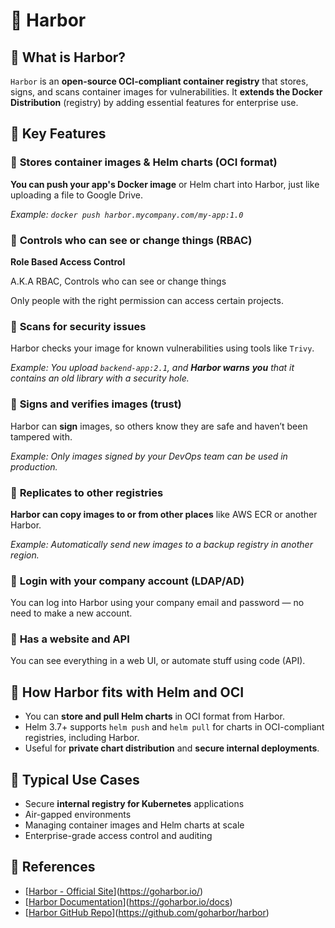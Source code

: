 # 💚 Harbor

## 💛 What is Harbor?

`Harbor` is an **open-source OCI-compliant container registry** that stores, signs, and scans container images for vulnerabilities. It **extends the Docker Distribution** (registry) by adding essential features for enterprise use.

## 💛 Key Features

### 🤍 **Stores container images & Helm charts (OCI format)**

**You can push your app's Docker image** or Helm chart into Harbor, just like uploading a file to Google Drive.

*Example: `docker push harbor.mycompany.com/my-app:1.0`*

### 🤍 **Controls who can see or change things (RBAC)**

<aside>

**Role Based Access Control**

A.K.A RBAC, Controls who can see or change things 

</aside>

Only people with the right permission can access certain projects.

### 🤍 **Scans for security issues**

Harbor checks your image for known vulnerabilities using tools like `Trivy`.

*Example: You upload `backend-app:2.1`, and **Harbor warns** **you** that it contains an old library with a security hole.*

### 🤍 **Signs and verifies images (trust)**

Harbor can **sign** images, so others know they are safe and haven’t been tampered with.

*Example: Only images signed by your DevOps team can be used in production.*

### 🤍 **Replicates to other registries**

**Harbor can copy images to or from other places** like AWS ECR or another Harbor.

*Example: Automatically send new images to a backup registry in another region.*

### 🤍 **Login with your company account (LDAP/AD)**

You can log into Harbor using your company email and password — no need to make a new account.

### 🤍 **Has a website and API**

You can see everything in a web UI, or automate stuff using code (API).

## 💛 How Harbor fits with Helm and OCI

- You can **store and pull Helm charts** in OCI format from Harbor.
- Helm 3.7+ supports `helm push` and `helm pull` for charts in OCI-compliant registries, including Harbor.
- Useful for **private chart distribution** and **secure internal deployments**.

## 💛 Typical Use Cases

- Secure **internal registry for Kubernetes** applications
- Air-gapped environments
- Managing container images and Helm charts at scale
- Enterprise-grade access control and auditing

## 💛 References

- [[Harbor - Official Site](https://goharbor.io/)](https://goharbor.io/)
- [[Harbor Documentation](https://goharbor.io/docs)](https://goharbor.io/docs)
- [[Harbor GitHub Repo](https://github.com/goharbor/harbor)](https://github.com/goharbor/harbor)
